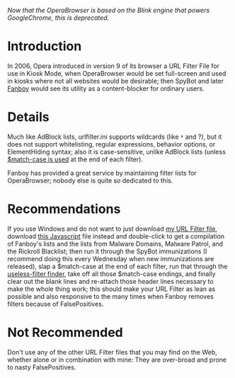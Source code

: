 _Now that the OperaBrowser is based on the Blink engine that powers GoogleChrome, this is deprecated._

# Introduction #
In 2006, Opera introduced in version 9 of its browser a URL Filter File for use in Kiosk Mode, when OperaBrowser would be set full-screen and used in kiosks where not all websites would be desirable; then SpyBot and later [Fanboy](https://secure.fanboy.co.nz/) would see its utility as a content-blocker for ordinary users.

# Details #
Much like AdBlock lists, urlfilter.ini supports wildcards (like `*` and ?), but it does not support whitelisting, regular expressions, behavior options, or ElementHiding syntax; also it is case-sensitive, unlike AdBlock lists (unless [$match-case is used](https://adblockplus.org/en/filters#options) at the end of each filter).

Fanboy has provided a great service by maintaining filter lists for OperaBrowser; nobody else is quite so dedicated to this.

# Recommendations #
If you use Windows and do not want to just download [my URL Filter file](https://jansal.googlecode.com/svn/trunk/adblock/urlfilter.ini), download [this Javascript](https://jansal.googlecode.com/svn/trunk/adblock/urlfilter.js) file instead and double-click to get a compilation of Fanboy's lists and the lists from Malware Domains, Malware Patrol, and the Rickroll Blacklist; then run it through the SpyBot immunizations (I recommend doing this every Wednesday when new immunizations are released), slap a $match-case at the end of each filter, run that through the [useless-filter finder](https://adblockplus.org/en/redundancy_check), take off all those $match-case endings, and finally clear out the blank lines and re-attach those header lines necessary to make the whole thing work; this should make your URL Filter as lean as possible and also responsive to the many times when Fanboy removes filters because of FalsePositives.

# Not Recommended #
Don't use any of the other URL Filter files that you may find on the Web, whether alone or in combination with mine: They are over-broad and prone to nasty FalsePositives.